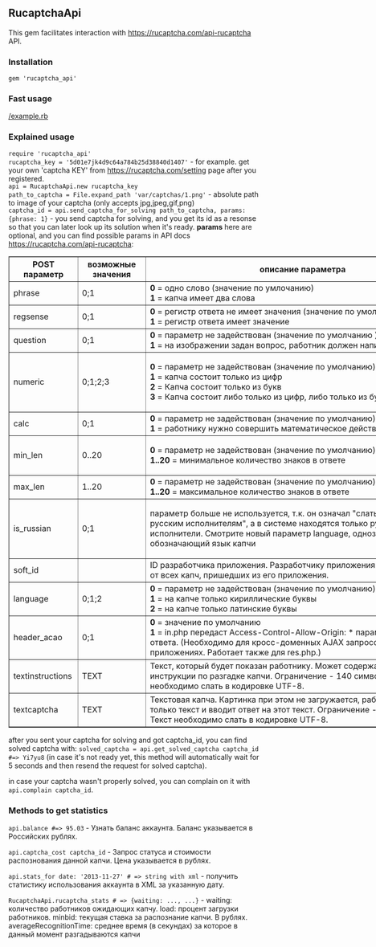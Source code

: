 ## RucaptchaApi

This gem facilitates interaction with https://rucaptcha.com/api-rucaptcha API.

### Installation

`gem 'rucaptcha_api'`

### Fast usage
[/example.rb](https://github.com/lakesare/rucaptcha_api/blob/master/example.rb)

### Explained usage
`require 'rucaptcha_api'`  
`rucaptcha_key = '5d01e7jk4d9c64a784b25d38840d1407'` - for example. get your own 'captcha KEY' from https://rucaptcha.com/setting page after you registered.  
`api = RucaptchaApi.new rucaptcha_key`  
`path_to_captcha = File.expand_path 'var/captchas/1.png'` - absolute path to image of your captcha (only accepts jpg,jpeg,gif,png)  
`captcha_id = api.send_captcha_for_solving path_to_captcha, params: {phrase: 1}` - you send captcha for solving, and you get its id as a resonse so that you can later look up its solution when it's ready. 
**params** here are optional, and you can find possible params in API docs https://rucaptcha.com/api-rucaptcha:


<table border="1" cellpadding="1" cellspacing="1" style="width:900px">
	<thead>
		<tr>
			<th scope="col">POST параметр</th>
			<th scope="col">возможные значения</th>
			<th scope="col">описание параметра</th>
		</tr>
	</thead>
	<tbody>
		<tr>
			<td>phrase</td>
			<td>0;1</td>
			<td><strong>0</strong> = одно слово (значение по умлочанию)<br>
			<strong>1</strong> = капча имеет два слова</td>
		</tr>
		<tr>
			<td>regsense</td>
			<td>0;1</td>
			<td><strong>0</strong> = регистр ответа не имеет значения (значение по умолчанию )<br>
			<strong>1</strong> = регистр ответа имеет значение</td>
		</tr>
		<tr>
			<td>question</td>
			<td>0;1</td>
			<td><strong>0</strong> = параметр не задействован (значение по умолчанию )<br>
			<strong>1</strong> = на изображении задан вопрос, работник должен написать ответ</td>
		</tr>
		<tr>
			<td>numeric</td>
			<td>0;1;2;3</td>
			<td>
			<p><strong>0</strong> = параметр не задействован (значение по умолчанию)<br>
			<strong>1</strong> = капча состоит только из цифр<br>
			<strong>2</strong> = Капча состоит только из букв<br>
			<strong>3</strong> = Капча состоит либо только из цифр, либо только из букв.</p>
			</td>
		</tr>
		<tr>
			<td>calc</td>
			<td>0;1</td>
			<td><strong>0</strong> = параметр не задействован (значение по умолчанию)<br>
			<strong>1</strong> = работнику нужно совершить математическое действие с капчи</td>
		</tr>
		<tr>
			<td>min_len</td>
			<td>0..20</td>
			<td>
			<p><strong>0</strong> = параметр не задействован (значение по умолчанию)<br>
			<strong>1..20 </strong>= минимальное количество знаков в ответе</p>
			</td>
		</tr>
		<tr>
			<td>max_len</td>
			<td>1..20</td>
			<td><strong>0</strong> = параметр не задействован (значение по умолчанию)<br>
			<strong>1..20 </strong>= максимальное количество знаков в ответе</td>
		</tr>
		<tr>
			<td>is_russian</td>
			<td>0;1</td>
			<td>
			<p>параметр больше не используется, т.к. он означал "слать данную капчу русским исполнителям", а в системе находятся только русскоязычные исполнители. Смотрите новый параметр language, однозначно обозначающий язык капчи</p>
			</td>
		</tr>
		<tr>
			<td>soft_id</td>
			<td>&nbsp;</td>
			<td>ID разработчика приложения. Разработчику приложения отчисляется 10% от всех капч, пришедших из его приложения.</td>
		</tr>
		<tr>
			<td>language</td>
			<td>0;1;2</td>
			<td>
			<strong>0</strong> = параметр не задействован (значение по умолчанию)<br>
			<strong>1</strong> = на капче только кириллические буквы<br>
			<strong>2</strong> = на капче только латинские буквы<br>
			</td>
		</tr>
		<tr>
			<td>header_acao</td>
			<td>0;1</td>
			<td><strong>0</strong> = значение по умолчанию<br>
			<strong>1</strong> = in.php передаст Access-Control-Allow-Origin: * параметр в заголовке ответа. (Необходимо для кросс-доменных AJAX запросов в браузерных приложениях. Работает также для res.php.)</td>
		</tr>
		<tr>
			<td>textinstructions</td>
			<td>TEXT</td>
			<td>Текст, который будет показан работнику. Может содержать в себе инструкции по разгадке капчи. Ограничение - 140 символов. Текст необходимо слать в кодировке UTF-8.</td>
		</tr>
		<tr>
			<td>textcaptcha </td>
			<td>TEXT</td>
			<td>Текстовая капча. Картинка при этом не загружается, работник получает только текст и вводит ответ на этот текст. Ограничение - 140 символов. Текст необходимо слать в кодировке UTF-8.</td>
		</tr>
	</tbody>
</table>



after you sent your captcha for solving and got captcha_id, you can find solved captcha with:
`solved_captcha = api.get_solved_captcha captcha_id #=> Yi7yu8` (in case it's not ready yet, this method will automatically wait for 5 seconds and then resend the request for solved captcha).

in case your captcha wasn't properly solved, you can complain on it with `api.complain captcha_id`.

### Methods to get statistics
`api.balance #=> 95.03` - Узнать баланс аккаунта. Баланс указывается в Российских рублях. 

`api.captcha_cost captcha_id` - Запрос статуса и стоимости распознования данной капчи. Цена указывается в рублях.  

`api.stats_for date: '2013-11-27' # => string with xml` - получить статистику использования аккаунта в XML за указанную дату.  

`RucaptchaApi.rucaptcha_stats # => {waiting: ..., ...}` - waiting: количество работников ожидающих капчу. load: процент загрузки работников. minbid: текущая ставка за распознание капчи. В рублях. averageRecognitionTime: среднее время (в секундах) за которое в данный момент разгадываются капчи




